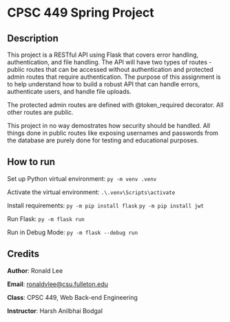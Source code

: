 # CPSC 449 Spring Project

## Description

This project is a RESTful API using Flask that covers error handling, authentication, and file handling. 
The API will have two types of routes - public routes that can be accessed without authentication and 
protected admin routes that require authentication. The purpose of this assignment is to help understand how to
build a robust API that can handle errors, authenticate users, and handle file uploads.

The protected admin routes are defined with @token_required decorator. All other routes are public.

This project in no way demostrates how security should be handled. All things done in public routes like 
exposing usernames and passwords from the database are purely done for testing and educational purposes.

## How to run
Set up Python virtual environment: `py -m venv .venv`

Activate the virtual environment: `.\.venv\Scripts\activate`

Install requirements: `py -m pip install flask` `py -m pip install jwt`

Run Flask: `py -m flask run`

Run in Debug Mode: `py -m flask --debug run`

## Credits
**Author**: Ronald Lee

**Email**: ronaldvlee@csu.fulleton.edu

**Class**: CPSC 449, Web Back-end Engineering

**Instructor**: Harsh Anilbhai Bodgal
